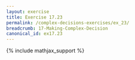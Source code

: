 ```yaml
---
layout: exercise
title: Exercise 17.23
permalink: /complex-decisions-exercises/ex_23/
breadcrumb: 17-Making-Complex-Decision
canonical_id: ex17.23
---
```


{% include mathjax_support %}
